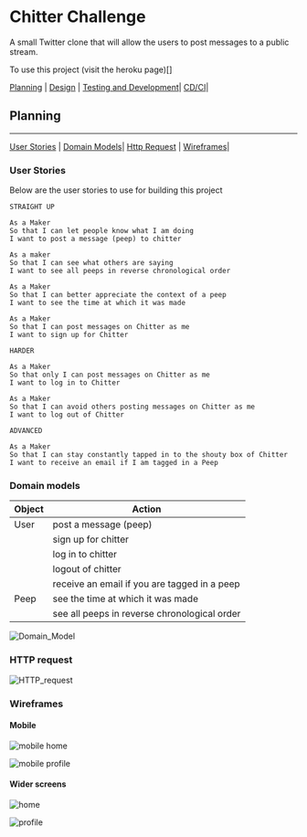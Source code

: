 Chitter Challenge
=================

A small Twitter clone that will allow the users to post messages to a public stream.

To use this project (visit the heroku page)[]

[Planning](#Planning) | [Design](#Design) | [Testing and Development](#Work)| [CD/CI](#CD/CI)|


<h2 id="Planning">Planning</h2>

------------------------------------

[User Stories](#user_stories) | [Domain Models](#domain_models)| [Http Request](#http_request) | [Wireframes](#wireframes)|

 <h3 id="user_stories">User Stories</h3>

Below are the user stories to use for building this project

```
STRAIGHT UP

As a Maker
So that I can let people know what I am doing  
I want to post a message (peep) to chitter

As a maker
So that I can see what others are saying  
I want to see all peeps in reverse chronological order

As a Maker
So that I can better appreciate the context of a peep
I want to see the time at which it was made

As a Maker
So that I can post messages on Chitter as me
I want to sign up for Chitter

HARDER

As a Maker
So that only I can post messages on Chitter as me
I want to log in to Chitter

As a Maker
So that I can avoid others posting messages on Chitter as me
I want to log out of Chitter

ADVANCED

As a Maker
So that I can stay constantly tapped in to the shouty box of Chitter
I want to receive an email if I am tagged in a Peep
```

<h3 id="domain_models">Domain models</h3>

| Object | Action |
|--------|--------|
|User| post a message (peep)|
||sign up for chitter|
||log in to chitter|
||logout of chitter|
||receive an email if you are tagged in a peep|
|Peep|see the time at which it was made|
||see all peeps in reverse chronological order|

![Domain_Model](resources/domain-models.png)

<h3 id="http_request">HTTP request</h3>

![HTTP_request](resources/http-request.png)

<h3 id="wireframes">Wireframes</h3>

#### Mobile

![mobile home](resources/mobile-home.png)

![mobile profile](resources/mobile-profile.png)


#### Wider screens

![home](resources/home.png)

![profile](resources/profile.png)